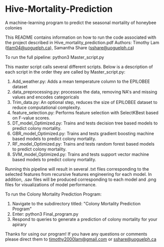 # Hive-Mortality-Prediction
A machine-learning program to predict the seasonal mortality of honeybee colonies

This README contains information on how to run the code associated with the project described in Hive_mortality_prediction.pdf
Authors: Timothy Lam (tlam04@uoguelph.ca), Samantha Share (sshare@uoguelph.ca)

To run the full pipeline: 
python3 Master_script.py


This master script calls several different scripts.
Below is a description of each script in the order they are called by Master_script.py:
1. Add_weather.py: Adds a mean temperature column to the EPILOBEE dataset
2. data_preprocessing.py: processes the data, removing NA's and missing values and encodes categoricals
3. Trim_data.py: An optional step, reduces the size of EPILOBEE dataset to reduce computational complexity.
4. feature_selection.py: Performs feature selection with SelectKBest based on F-value scores.
5. DT_model_Optimized.py: Trains and tests decision tree based models to predict colony mortality. 
6. GBR_model_Optimized.py: Trains and tests gradient boosting machine based models to predict colony mortality. 
7. RF_model_Optimized.py: Trains and tests random forest based models to predict colony mortality. 
8. SVM_model_Optimized.py: Trains and tests support vector machine based models to predict colony mortality. 

Running this pipeline will result in several .txt files corresponding to the selected features from recursive features engineering for each model.
In addition, .sav files will be produced corresponding to each model and .png files for visualizations of model performance. 


To run the Colony Mortality Prediction Program: 
1. Navigate to the subdirectory titled: "Colony Mortality Prediction Program"
2. Enter: python3 Final_program.py
3. Respond to queries to generate a prediction of colony mortality for your apirary


Thanks for using our program! If you have any questions or comments please direct them to timothy2000lam@gmail.com or sshare@uoguelph.ca
